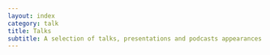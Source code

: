 ```yaml
---
layout: index
category: talk
title: Talks
subtitle: A selection of talks, presentations and podcasts appearances.
---
```

